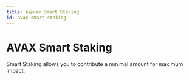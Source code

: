 ```yaml
---
title: A😃vax Smart Staking
id: avax-smart-staking
---
```


# AVAX Smart Staking

Smart Staking allows you to contribute a minimal amount for maximum impact.

